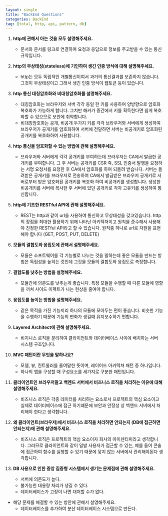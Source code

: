 ```yaml
---
layout: single
title: "BackEnd Questions"
categories: BackEnd
tag: [total, http, api, pattern, db]
---
```


1. **http에 관해서 아는 것을 모두 설명해주세요.**

   - 문서와 문서를 링크로 연결하여 요청과 응답으로 정보를 주고받을 수 있는 통신규약입니다.

2. **http의 무상태성(stateless)에 기인하여 생긴 인증 방식에 대해 설명해주세요.**

   - http는 모두 독립적인 개별통신이여서 과거의 통신결과를 보존하지 않습니다. 그것이 무상태성이고 그래서 생긴 인증 방식이 웹토큰 등이 있습니다.

3. **http 통신 대칭암호화와 비대칭암호화를 설명해주세요.**

   - 대칭암호화는 브라우저와 서버 각각 동일 한 키를 사용하여 양방향으로 암호화 복호화가 가능하게 합니다. 그치만 해커가 중간에서 키를 획득한다면 쉽게 복호화할 수 있으므로 보안에 취약합니다.
   - 비대칭암호화는 공개, 비공개 두가지 키를 각각 브라우저와 서버에게 생성하여 브라우저가 공개키를 암호화하여 서버에 전달하면 서버는 비공개키로 암호화된 공개키를 복호화하여 사용합니다.

4. **http 통신을 암호화할 수 있는 방법에 관해 설명해주세요.**

   - 브라우저와 서버에게 각각 공개키를 부여하는데 브라우저는 CA에서 발급한 공개키를 부여합니다. 그 후 서버는 공개키를 CSR 즉, SSL 인증서 발행을 요청하는 서명 요청서를 요청한 후 CA에서 암호화를 하여 되돌려 받습니다. 서버는 돌려받은 공개키를 브라우저로 전송하여 CA에서 발급받은 브라우저 공개키로 서버로부터 받은 암호화된 공개키를 복호화 하여 비공개키를 생성합니다. 생성한 비공개키를 서버에 복사한 후 서버에 있던 공개키로 각자 고유키를 생성하여 통신합니다.

5. **http에 기초한 RESTful API에 관해 설명해주세요.**

   - REST는 http과 같이 url을 사용하여 통신하고 무상태성을 갖고있습니다. http의 장점을 최대한 활용하기 위해 나타난 아키텍쳐이고 원칙을 준수해서 사용해야 진정한 RESTful API라고 할 수 있습니다. 원칙중 하나로 url로 자원을 표현해야 합니다 (GET, POST, PUT, DELETE)

6. **모듈의 결합도와 응집도에 관해서 설명해주세요.**

   - 모듈은 소프트웨어를 각 기능별로 나누는 것을 말하는데 좋은 모듈을 만드는 방법은 독립성을 높히는 것인데 그것을 모듈의 결합도와 응집도로 측정합니다.

7. **결합도를 낮추는 방법을 설명해주세요.**

   - 모듈간에 의존도를 낮추는게 좋습니다. 특정 모듈을 수행할 때 다른 모듈에 영향을 끼쳐 사이드 이펙트가 나는 현상을 줄여야 합니다.

8. **응집도를 높이는 방법을 설명해주세요.**

   - 같은 목적을 가진 기능끼리 하나의 모듈에 모아두는 편이 좋습니다. 비슷한 기능을 수행하기 때문에 기능의 변화가 생길때 유지보수하기 편합니다.

9. **Layered Architect에 관해 설명해주세요.**

   - 비지니스 로직을 분리하여 클라이언트와 데이터베이스 사이에 배치하는 서버 시스템 구조입니다.

10. **MVC 패턴이란 무엇을 말하나요?**

    - 모델, 뷰, 컨트롤러를 줄여말한 뜻이며, 레이어드 아키텍쳐 패턴 중 하나입니다.
    - 하나의 앱을 구성할 때 구성요소를 세가지로 구분한 패턴입니다.

11. **클라이언트인 브라우저말고 백엔드 서버에서 비즈니스 로직을 처리하는 이유에 대해 설명해주세요.**

    - 비즈니스 로직은 각종 데이터를 처리하는 요소로서 프로젝트의 핵심 요소이고 실제로 데이터베이스에 접근 하기떄문에 보안과 안정성 상 백엔드 서버에서 처리해야 한다고 생각합니다.

12. **왜 클라이언트(브라우저)에서 비즈니스 로직을 처리하면 안되는지 (DB에 접근하면 안되는지)에 관해 설명해주세요.**

    - 비즈니스 로직은 프로젝트의 핵심 요소이자 회사의 아이덴티피라고 생각합니다. 그러므로 클라이언트와 같이 일발 사용자가 접근할 수 있는, 예를 들어 콘솔에 접근하여 함수를 실행할 수 있기 때문에 닿지 않는 서버에서 관리해야된다 생각합니다.

13. **DB 사용으로 인한 중앙 집중형 시스템에서 생기는 문제점에 관해 설명해주세요.**

    - 서버에 의존도가 높다.
    - 불가능한 대용량 처리가 생길 수 있다.
    - 데이터베이스가 고장이 나면 대처할 수가 없다.

- 해당 문제를 해결할 수 있는 방안에 관해서 설명해주세요.
  - 데이터베이스를 추가하여 분산 데이터베이스 시스템으로 만든다.
